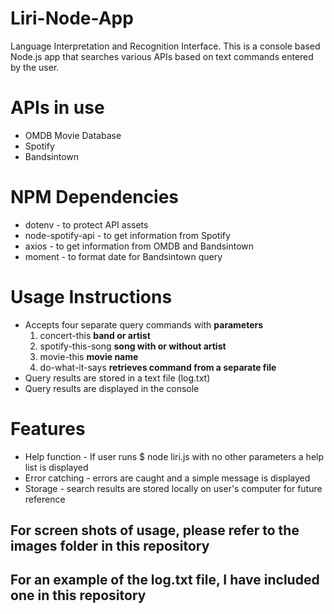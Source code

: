 # Liri-Node-App
Language Interpretation and Recognition Interface. This is a console based Node.js app that searches various APIs based on text commands entered by the user.

# APIs in use
- OMDB Movie Database
- Spotify
- Bandsintown

# NPM Dependencies
- dotenv - to protect API assets
- node-spotify-api - to get information from Spotify
- axios - to get information from OMDB and Bandsintown
- moment - to format date for Bandsintown query

# Usage Instructions
- Accepts four separate query commands with **parameters**
  1. concert-this **band or artist**
  2. spotify-this-song **song with or without artist**
  3. movie-this **movie name**
  4. do-what-it-says **retrieves command from a separate file**
- Query results are stored in a text file (log.txt)
- Query results are displayed in the console

# Features
- Help function - If user runs $ node liri.js with no other parameters a help list is displayed
- Error catching - errors are caught and a simple message is displayed
- Storage - search results are stored locally on user's computer for future reference

## For screen shots of usage, please refer to the images folder in this repository

## For an example of the log.txt file, I have included one in this repository
